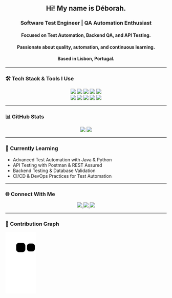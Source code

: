 <div align="center">
  <h2 style="font-weight: bold;">Hi! My name is Déborah.</h2>
  <h3>Software Test Engineer | QA Automation Enthusiast</h3>
  <h4>Focused on Test Automation, Backend QA, and API Testing.</h4>
  <h4>Passionate about quality, automation, and continuous learning.</h4>
  <h4>Based in Lisbon, Portugal.</h4>
</div>

---

### 🛠️ **Tech Stack & Tools I Use**
<div align="center">
  <img src="https://img.shields.io/badge/Java-%23007396?style=for-the-badge&logo=java&logoColor=white"/>
  <img src="https://img.shields.io/badge/C%23-%23239120?style=for-the-badge&logo=csharp&logoColor=white"/>
  <img src="https://img.shields.io/badge/Python-%233776AB?style=for-the-badge&logo=python&logoColor=white"/>
  <img src="https://img.shields.io/badge/Selenium-%2343B02A?style=for-the-badge&logo=selenium&logoColor=white"/>
  <img src="https://img.shields.io/badge/Robot%20Framework-%23black?style=for-the-badge&logo=robot-framework&logoColor=white"/>
  <br>
  <img src="https://img.shields.io/badge/Postman-%23FF6C37?style=for-the-badge&logo=postman&logoColor=white"/>
  <img src="https://img.shields.io/badge/REST%20API-%2302569B?style=for-the-badge"/>
  <img src="https://img.shields.io/badge/Tosca-%230095D5?style=for-the-badge&logo=telerik&logoColor=white"/>
  <img src="https://img.shields.io/badge/Azure-%230078D4?style=for-the-badge&logo=microsoftazure&logoColor=white"/>
  <img src="https://img.shields.io/badge/GitHub-%23181717?style=for-the-badge&logo=github&logoColor=white"/>
</div>


---

### **📊 GitHub Stats**
<div align="center">
  <img height="150em" src="https://github-readme-stats.vercel.app/api?username=deborahfeitosa&show_icons=true&theme=dark&include_all_commits=true&count_private=true"/>
  <img height="150em" src="https://github-readme-stats.vercel.app/api/top-langs/?username=deborahfeitosa&layout=compact&langs_count=7&theme=dark"/>
</div>

---

### **📌 Currently Learning**
- Advanced Test Automation with Java & Python
- API Testing with Postman & REST Assured
- Backend Testing & Database Validation
- CI/CD & DevOps Practices for Test Automation

---

### **🌐 Connect With Me**
<div align="center">
  <a href="https://www.linkedin.com/in/d%C3%A9borah-feitosa-812185100/" target="_blank">
    <img src="https://img.shields.io/badge/LinkedIn-%230077B5?style=for-the-badge&logo=linkedin&logoColor=white"/>
  </a>
  <a href="https://github.com/somedebi" target="_blank">
    <img src="https://img.shields.io/badge/GitHub-181717?style=for-the-badge&logo=github&logoColor=white"/>
  </a>
  <a href="mailto:joannydeborah@gmail.com" target="_blank">
    <img src="https://img.shields.io/badge/Gmail-D14836?style=for-the-badge&logo=gmail&logoColor=white"/>
  </a>
</div>

---

### **🐍 Contribution Graph**
![snake gif](https://github.com/DeborahFeitosa/DeborahFeitosa/blob/output/github-contribution-grid-snake.svg)
